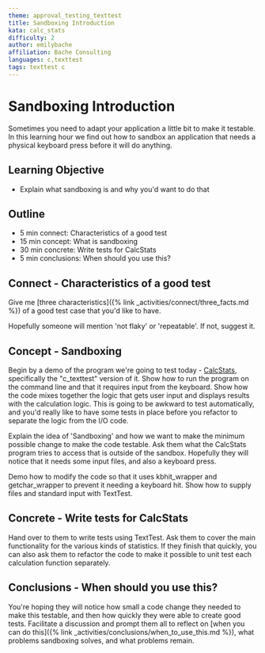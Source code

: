 ```yaml
---
theme: approval_testing_texttest
title: Sandboxing Introduction
kata: calc_stats
difficulty: 2
author: emilybache
affiliation: Bache Consulting
languages: c,texttest
tags: texttest c
---
```


# Sandboxing Introduction
Sometimes you need to adapt your application a little bit to make it testable. In this learning hour we find out how to sandbox an application that needs a physical keyboard press before it will do anything.

## Learning Objective
* Explain what sandboxing is and why you'd want to do that

## Outline

* 5 min connect: Characteristics of a good test
* 15 min concept: What is sandboxing
* 30 min concrete: Write tests for CalcStats
* 5 min conclusions: When should you use this?

## Connect - Characteristics of a good test
Give me [three characteristics]({% link _activities/connect/three_facts.md %}) of a good test case that you'd like to have.

Hopefully someone will mention 'not flaky' or 'repeatable'. If not, suggest it.

## Concept - Sandboxing
Begin by a demo of the program we're going to test today - [CalcStats](https://github.com/emilybache/CalcStats-TestDesign-Kata), specifically the "c_texttest" version of it. Show how to run the program on the command line and that it requires input from the keyboard. Show how the code mixes together the logic that gets user input and displays results with the calculation logic. This is going to be awkward to test automatically, and you'd really like to have some tests in place before you refactor to separate the logic from the I/O code.

Explain the idea of 'Sandboxing' and how we want to make the minimum possible change to make the code testable. Ask them what the CalcStats program tries to access that is outside of the sandbox. Hopefully they will notice that it needs some input files, and also a keyboard press.

Demo how to modify the code so that it uses kbhit_wrapper and getchar_wrapper to prevent it needing a keyboard hit. Show how to supply files and standard input with TextTest.

## Concrete - Write tests for CalcStats
Hand over to them to write tests using TextTest. Ask them to cover the main functionality for the various kinds of statistics. If they finish that quickly, you can also ask them to refactor the code to make it possible to unit test each calculation function separately.

## Conclusions - When should you use this?
You're hoping they will notice how small a code change they needed to make this testable, and then how quickly they were able to create good tests. Facilitate a discussion and prompt them all to reflect on [when you can do this]({% link _activities/conclusions/when_to_use_this.md %}), what problems sandboxing solves, and what problems remain.



